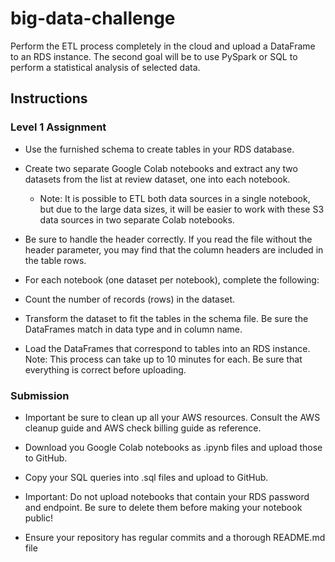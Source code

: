 # big-data-challenge

Perform the ETL process completely in the cloud and upload a DataFrame to an RDS instance. The second goal will be to use PySpark or SQL to perform a statistical analysis of selected data.

## Instructions

### Level 1 Assignment

* Use the furnished schema to create tables in your RDS database.

* Create two separate Google Colab notebooks and extract any two datasets from the list at review dataset, one into each notebook.
  * Note: It is possible to ETL both data sources in a single notebook, but due to the large data sizes, it will be easier to work with these S3 data sources in two separate Colab notebooks.

* Be sure to handle the header correctly. If you read the file without the header parameter, you may find that the column headers are included in the table rows.

* For each notebook (one dataset per notebook), complete the following:

* Count the number of records (rows) in the dataset.

* Transform the dataset to fit the tables in the schema file. Be sure the DataFrames match in data type and in column name.

* Load the DataFrames that correspond to tables into an RDS instance. Note: This process can take up to 10 minutes for each. Be sure that everything is correct before uploading.

### Submission

* Important be sure to clean up all your AWS resources. Consult the AWS cleanup guide and AWS check billing guide as reference.

* Download you Google Colab notebooks as .ipynb files and upload those to GitHub.

* Copy your SQL queries into .sql files and upload to GitHub.

* Important: Do not upload notebooks that contain your RDS password and endpoint. Be sure to delete them before making your notebook public!

* Ensure your repository has regular commits and a thorough README.md file

